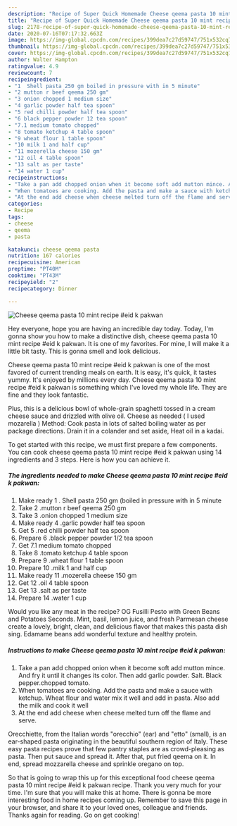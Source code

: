 ```yaml
---
description: "Recipe of Super Quick Homemade Cheese qeema pasta 10 mint recipe #eid k pakwan"
title: "Recipe of Super Quick Homemade Cheese qeema pasta 10 mint recipe #eid k pakwan"
slug: 2178-recipe-of-super-quick-homemade-cheese-qeema-pasta-10-mint-recipe-eid-k-pakwan
date: 2020-07-16T07:17:32.663Z
image: https://img-global.cpcdn.com/recipes/399dea7c27d59747/751x532cq70/cheese-qeema-pasta-10-mint-recipe-eid-k-pakwan-recipe-main-photo.jpg
thumbnail: https://img-global.cpcdn.com/recipes/399dea7c27d59747/751x532cq70/cheese-qeema-pasta-10-mint-recipe-eid-k-pakwan-recipe-main-photo.jpg
cover: https://img-global.cpcdn.com/recipes/399dea7c27d59747/751x532cq70/cheese-qeema-pasta-10-mint-recipe-eid-k-pakwan-recipe-main-photo.jpg
author: Walter Hampton
ratingvalue: 4.9
reviewcount: 7
recipeingredient:
- "1  Shell pasta 250 gm boiled in pressure with in 5 minute"
- "2 mutton r beef qeema 250 gm"
- "3 onion chopped 1 medium size"
- "4 garlic powder half tea spoon"
- "5 red chilli powder half tea spoon"
- "6 black pepper powder 12 tea spoon"
- "7.1 medium tomato chopped"
- "8 tomato ketchup 4 table spoon"
- "9 wheat flour 1 table spoon"
- "10 milk 1 and half cup"
- "11 mozerella cheese 150 gm"
- "12 oil 4 table spoon"
- "13 salt as per taste"
- "14 water 1 cup"
recipeinstructions:
- "Take a pan add chopped onion when it become soft add mutton mince. And fry it until it changes its color. Then add garlic powder. Salt. Black pepper.chopped tomato."
- "When tomatoes are cooking. Add the pasta and make a sauce with ketchup. Wheat flour and water mix it well and add in pasta. Also add the milk and cook it well"
- "At the end add cheese when cheese melted turn off the flame and serve."
categories:
- Recipe
tags:
- cheese
- qeema
- pasta

katakunci: cheese qeema pasta 
nutrition: 167 calories
recipecuisine: American
preptime: "PT40M"
cooktime: "PT43M"
recipeyield: "2"
recipecategory: Dinner

---
```



![Cheese qeema pasta 10 mint recipe #eid k pakwan](https://img-global.cpcdn.com/recipes/399dea7c27d59747/751x532cq70/cheese-qeema-pasta-10-mint-recipe-eid-k-pakwan-recipe-main-photo.jpg)

Hey everyone, hope you are having an incredible day today. Today, I'm gonna show you how to make a distinctive dish, cheese qeema pasta 10 mint recipe #eid k pakwan. It is one of my favorites. For mine, I will make it a little bit tasty. This is gonna smell and look delicious.

Cheese qeema pasta 10 mint recipe #eid k pakwan is one of the most favored of current trending meals on earth. It is easy, it's quick, it tastes yummy. It's enjoyed by millions every day. Cheese qeema pasta 10 mint recipe #eid k pakwan is something which I've loved my whole life. They are fine and they look fantastic.

Plus, this is a delicious bowl of whole-grain spaghetti tossed in a cream cheese sauce and drizzled with olive oil. Cheese as needed ( I used mozarella ) Method: Cook pasta in lots of salted boiling water as per package directions. Drain it in a colander and set aside, Heat oil in a kadai.


To get started with this recipe, we must first prepare a few components. You can cook cheese qeema pasta 10 mint recipe #eid k pakwan using 14 ingredients and 3 steps. Here is how you can achieve it.

<!--inarticleads1-->

##### The ingredients needed to make Cheese qeema pasta 10 mint recipe #eid k pakwan:

1. Make ready 1 . Shell pasta 250 gm (boiled in pressure with in 5 minute
1. Take 2 .mutton r beef qeema 250 gm
1. Take 3 .onion chopped 1 medium size
1. Make ready 4 .garlic powder half tea spoon
1. Get 5 .red chilli powder half tea spoon
1. Prepare 6 .black pepper powder 1/2 tea spoon
1. Get 7.1 medium tomato chopped
1. Take 8 .tomato ketchup 4 table spoon
1. Prepare 9 .wheat flour 1 table spoon
1. Prepare 10 .milk 1 and half cup
1. Make ready 11 .mozerella cheese 150 gm
1. Get 12 .oil 4 table spoon
1. Get 13 .salt as per taste
1. Prepare 14 .water 1 cup


Would you like any meat in the recipe? OG Fusilli Pesto with Green Beans and Potatoes Seconds. Mint, basil, lemon juice, and fresh Parmesan cheese create a lovely, bright, clean, and delicious flavor that makes this pasta dish sing. Edamame beans add wonderful texture and healthy protein. 

<!--inarticleads2-->

##### Instructions to make Cheese qeema pasta 10 mint recipe #eid k pakwan:

1. Take a pan add chopped onion when it become soft add mutton mince. And fry it until it changes its color. Then add garlic powder. Salt. Black pepper.chopped tomato.
1. When tomatoes are cooking. Add the pasta and make a sauce with ketchup. Wheat flour and water mix it well and add in pasta. Also add the milk and cook it well
1. At the end add cheese when cheese melted turn off the flame and serve.


Orecchiette, from the Italian words &#34;orecchio&#34; (ear) and &#34;etto&#34; (small), is an ear-shaped pasta originating in the beautiful southern region of Italy. These easy pasta recipes prove that few pantry staples are as crowd-pleasing as pasta. Then put sauce and spread it. After that, put fried qeema on it. In end, spread mozzarella cheese and sprinkle oregano on top. 

So that is going to wrap this up for this exceptional food cheese qeema pasta 10 mint recipe #eid k pakwan recipe. Thank you very much for your time. I'm sure that you will make this at home. There is gonna be more interesting food in home recipes coming up. Remember to save this page in your browser, and share it to your loved ones, colleague and friends. Thanks again for reading. Go on get cooking!
